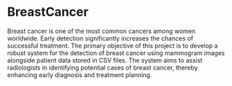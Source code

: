 # BreastCancer
Breast cancer is one of the most common cancers among women worldwide. Early detection significantly increases the chances of successful treatment. 
The primary objective of this project is to develop a robust system for the detection of breast cancer using mammogram images alongside patient data stored in CSV files. The system aims to assist radiologists in identifying potential cases of breast cancer, thereby enhancing early diagnosis and treatment planning.
